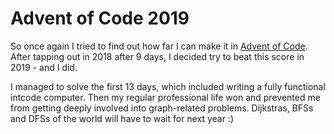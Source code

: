 # Advent of Code 2019

So once again I tried to find out how far I can make it in [Advent of Code](https://adventofcode.com/2019/). After tapping out in 2018 after 9 days, I decided try to beat this score in 2019 - and I did. 

I managed to solve the first 13 days, which included writing a fully functional intcode computer. Then my regular professional life won and prevented me from getting deeply involved into graph-related problems. Dijkstras, BFSs and DFSs of the world will have to wait for next year :)
